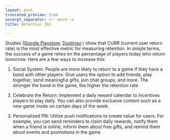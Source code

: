 ```yaml
---
layout: post
truncated_preview: true
excerpt_separator: <!--more-->
title: Retention 101

---
```


Studies ([Google Playstore](https://medium.com/googleplaydev/why-focusing-on-tomorrow-brings-back-players-in-the-long-run-e57c51bd3481), [Duolingo](https://blog.duolingo.com/growth-model-duolingo/) ) show that CURR (current user return rate) is the most effective metric for measuring retention. In simple terms, the success of a game relies on the percentage of players today who return tomorrow. Here are a few ways to increase this:

1. Social System: People are more likely to return to a game if they have a bond with other players. Give users the option to add friends, play together, send meaningful gifts, join chat groups, and more. The stronger the bond in the game, the higher the retention rate.

2. Celebrate the Return: Implement a daily reward calendar to incentives players to play daily. You can also provide exclusive content such as a new game mode on certain days of the week. 

3. Personalized PN: Utilize push notifications to create value for users. For example, you can send reminders to claim daily rewards, notify them when a friend is online, inform them about free gifts, and remind them about events and promotions in the game.
